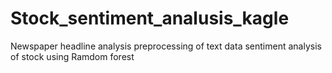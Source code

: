 # Stock_sentiment_analusis_kagle
Newspaper headline analysis
preprocessing of text data
sentiment analysis of stock using Ramdom forest

